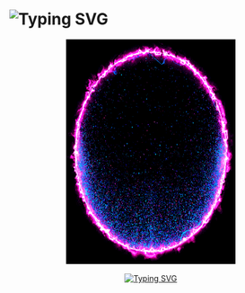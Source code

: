 <h1 align="left"><img src="https://readme-typing-svg.demolab.com?font=Indie+Flower&weight=1000&pause=100&background=FFCD9C00&color=0697F7&background=FF1D5A00&random=true&width=435&lines=r4gh4v.exe+%F0%9F%91%8B" alt="Typing SVG" /></h1>
<p align="center"><img src="https://raw.githubusercontent.com/w00lfff/w00lfff/refs/heads/main/media/fxVEx.gif" width="60%" height="400"/></p>


<div align="center">
  <a href="https://git.io/typing-svg">
    <img src="https://readme-typing-svg.demolab.com?font=Bitcount+Grid+Double&pause=500&color=D4DA19&width=480&lines=On+journey+to+become+a+great+Hacker." alt="Typing SVG" />
  </a>
</div>



